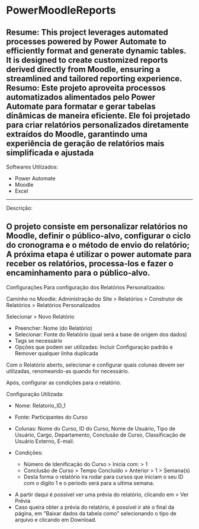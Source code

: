 # PowerMoodleReports
Resume: This project leverages automated processes powered by Power Automate to efficiently format and generate dynamic tables. It is designed to create customized reports derived directly from Moodle, ensuring a streamlined and tailored reporting experience.
Resumo: Este projeto aproveita processos automatizados alimentados pelo Power Automate para formatar e gerar tabelas dinâmicas de maneira eficiente. Ele foi projetado para criar relatórios personalizados diretamente extraídos do Moodle, garantindo uma experiência de geração de relatórios mais simplificada e ajustada
---
Softwares Utilizados:

- Power Automate
- Moodle
- Excel
---
Descrição:

O projeto consiste em personalizar relatórios no Moodle, definir o público-alvo, configurar o ciclo do cronograma e o método de envio do relatório;
A próxima etapa é utilizar o power automate para receber os relatórios, processa-los e fazer o encaminhamento para o público-alvo.
---
Configurações
Para configuração dos Relatórios Personalizados:

Caminho no Moodle: Administração do Site > Relatórios > Construtor de Relatórios > Relatórios Personalizados

Selecionar > Novo Relatório
  - Preencher: Nome (do Relatório)    
  - Selecionar: Fonte do Relatório (qual será a base de origem dos dados)
  - Tags se necessário
  - Opções que podem ser utilizadas: Incluir Configuração padrão e Remover qualquer linha duplicada

Com o Relatório aberto, selecionar e configurar quais colunas devem ser utilizadas, renomeando-as quando for necessário.

Após, configurar as condições para o relatório.

Configuração Utilizada:
  - Nome: Relatorio_ID_1
  - Fonte: Participantes do Curso
  - Colunas: Nome do Curso, ID do Curso, Nome de Usuário, Tipo de Usuário, Cargo, Departamento, Conclusão de Curso, Classificação de Usuário Externo, E-mail.

  - Condições:
    * Número de Idenificação do Curso >  Inicia com: > 1
    * Conclusão de Curso > Tempo Concluído > Anterior > 1 > Semana(s)
    * Desta forma o relatório ira rodar para cursos que iniciam o seu ID com o digito 1 e o periodo será para a ultima semana.

* A partir daqui é possível ver uma prévia do relatório, clicando em > Ver Prévia
* Caso queira obter a prévia do relatório, é possível ir até o final da página, em "Baixar dados da tabela como" selecionando o tipo de arquivo e clicando em Download.


 

